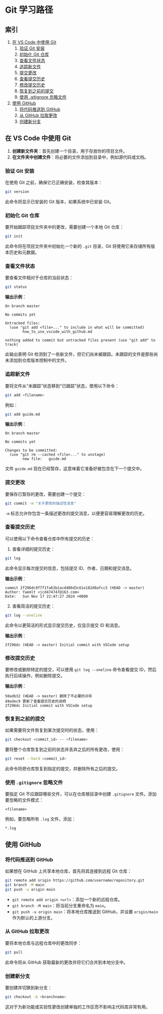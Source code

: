 # Git 学习路径

## 索引
1. [在 VS Code 中使用 Git](#在-vs-code-中使用-git)
    1. [验证 Git 安装](#验证-git-安装)
    2. [初始化 Git 仓库](#初始化-git-仓库)
    3. [查看文件状态](#查看文件状态)
    4. [追踪新文件](#追踪新文件)
    5. [提交更改](#提交更改)
    6. [查看提交历史](#查看提交历史)
    7. [修改提交历史](#修改提交历史)
    8. [恢复到之前的提交](#恢复到之前的提交)
    9. [使用 .gitignore 忽略文件](#使用-gitignore-忽略文件)
2. [使用 GitHub](#使用-github)
    1. [将代码推送到 GitHub](#将代码推送到-github)
    2. [从 GitHub 拉取更改](#从-github-拉取更改)
    3. [创建新分支](#创建新分支)

## 在 VS Code 中使用 Git

1. **创建新文件夹**：首先创建一个目录，用于存放你的项目文件。
2. **在文件夹中创建文件**：将必要的文件添加到目录中，例如源代码或文档。

### 验证 Git 安装

在使用 Git 之前，确保它已正确安装，检查其版本：
```sh
git version
```
此命令将显示已安装的 Git 版本，如果系统中已安装 Git。

### 初始化 Git 仓库
要开始跟踪项目文件夹中的更改，需要创建一个本地 Git 仓库：
```sh
git init
```
此命令将在项目文件夹中初始化一个新的 `.git` 目录，Git 将使用它来存储所有版本历史和元数据。

### 查看文件状态
要查看文件相对于仓库的当前状态：
```sh
git status
```
**输出示例**：
```
On branch master

No commits yet

Untracked files:
  (use "git add <file>..." to include in what will be committed)
        how_to_use_vscode_with_github.md

nothing added to commit but untracked files present (use "git add" to track)
```
此输出表明 Git 检测到了一些新文件，但它们尚未被跟踪。未跟踪的文件是那些尚未添加到仓库版本控制中的文件。

### 追踪新文件
要将文件从“未跟踪”状态移到“已跟踪”状态，使用以下命令：
```sh
git add <filename>
```
例如：
```sh
git add guide.md
```
**输出示例**：
```
On branch master

No commits yet

Changes to be committed:
  (use "git rm --cached <file>..." to unstage)
        new file:   guide.md
```
文件 `guide.md` 现在已经暂存，这意味着它准备好被包含在下一个提交中。

### 提交更改
要保存已暂存的更改，需要创建一个提交：
```sh
git commit -m "关于更改的描述性消息"
```
`-m` 标志允许你包含一条描述更改的提交消息，以便更容易理解更改的历史。

### 查看提交历史
可以使用以下命令查看仓库中所有提交的历史：
1. 查看详细的提交历史：
```sh
git log
```
此命令显示每次提交的信息，包括提交 ID、作者、日期和提交消息。

**输出示例**：
```
commit 2f296dc9f7f1fa63b1acd406d3c61e182d0afcc3 (HEAD -> master)
Author: Yaemlt <jcd474747@163.com>
Date:   Sun Nov 17 22:47:27 2024 +0800
```
2. 查看简洁的提交历史：
```sh
git log --oneline
```
此命令以更简洁的形式显示提交历史，仅显示提交 ID 和消息。

**输出示例**：
```
2f296dc (HEAD -> master) Initial commit with VSCode setup
```

### 修改提交历史
要修改或删除特定的提交，可以使用 `git log --oneline` 命令查看提交 ID，然后执行后续操作，例如删除提交。

**输出示例**：
```
50adb32 (HEAD -> master) 删除了不必要的问号
d4edec9 更新了查看提交历史的说明
2f296dc Initial commit with VSCode setup
```

### 恢复到之前的提交
如果需要将文件恢复到某次提交时的状态，使用：
```sh
git checkout <commit_id> -- <filename>
```
要将整个仓库恢复到之前的状态并丢弃之后的所有更改，使用：
```sh
git reset --hard <commit_id>
```
此命令将把仓库恢复到指定的提交，并删除所有之后的提交。

### 使用 `.gitignore` 忽略文件
要指定 Git 不应跟踪哪些文件，可以在仓库根目录中创建 `.gitignore` 文件。添加要忽略的文件模式：
```
<filename>
```
例如，要忽略所有 `.log` 文件，添加：
```
*.log
```

## 使用 GitHub

### 将代码推送到 GitHub
如果想在 GitHub 上共享本地仓库，首先将其连接到远程 Git 仓库：
```sh
git remote add origin https://github.com/username/repository.git
git branch -M main
git push -u origin main
```
- `git remote add origin <url>`：添加一个新的远程仓库。
- `git branch -M main`：将当前分支重命名为 `main`。
- `git push -u origin main`：将本地仓库推送到 GitHub，并设置 `origin/main` 作为默认的上游分支。

### 从 GitHub 拉取更改
要将本地仓库与远程仓库中的更改同步：
```sh
git pull
```
此命令将从 GitHub 获取最新的更改并将它们合并到本地分支中。

### 创建新分支
要创建并切换到新分支：
```sh
git checkout -b <branchname>
```
这对于为新功能或实验性更改创建单独的工作区而不影响主代码库非常有用。

